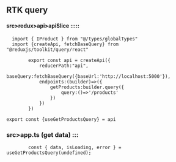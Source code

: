## RTK query


#### src>redux>api>apiSlice :::::

      import { IProduct } from "@/types/globalTypes"
      import {createApi, fetchBaseQuery} from "@reduxjs/toolkit/query/react"

            export const api = createApi({
                reducerPath:"api",
                baseQuery:fetchBaseQuery({baseUrl:'http://localhost:5000'}),
                endpoints:(builder)=>({
                    getProducts:builder.query({
                        query:()=>'/products'
                    })
                })
            })

    export const {useGetProductsQuery} = api

###  src>app.ts (get data) :::

            const { data, isLoading, error } = useGetProductsQuery(undefined);